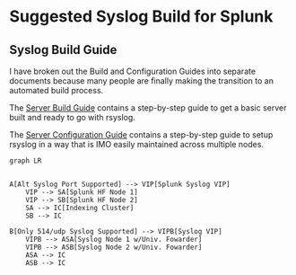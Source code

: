 # Suggested Syslog Build for Splunk

## Syslog Build Guide

I have broken out the Build and Configuration Guides into separate documents because many people are finally making the transition to an automated build process. 

The [Server Build Guide](Syslog/syslog-server-build.MD) contains a step-by-step guide to get a basic server built and ready to go with rsyslog.

The [Server Configuration Guide](Syslog/syslog-server-configure.MD) contains a step-by-step guide to setup rsyslog in a way that is IMO easily maintained across multiple nodes.

```mermaid
graph LR


A[Alt Syslog Port Supported] --> VIP[Splunk Syslog VIP]
    VIP --> SA[Splunk HF Node 1]
    VIP --> SB[Splunk HF Node 2]
    SA --> IC[Indexing Cluster]
    SB --> IC

B[Only 514/udp Syslog Supported] --> VIPB[Syslog VIP]
    VIPB --> ASA[Syslog Node 1 w/Univ. Fowarder]
    VIPB --> ASB[Syslog Node 2 w/Univ. Fowarder]
    ASA --> IC
    ASB --> IC

```
